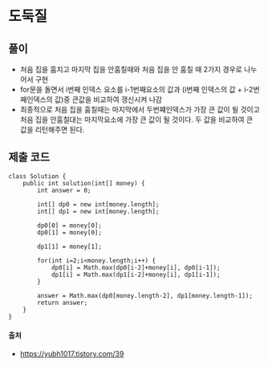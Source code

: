 # 도둑질

## 풀이
- 처음 집을 훔치고 마지막 집을 안훔칠때와 처음 집을 안 훔칠 때 2가지 경우로 나누어서 구현
- for문을 돌면서 i번째 인덱스 요소를 i-1번째요소의 값과 (i번째 인덱스의 값 + i-2번째인덱스의 값)중 큰값을 비교하여 갱신시켜 나감
- 최종적으로 처음 집을 훔칠때는 마지막에서 두번쨰인덱스가 가장 큰 값이 될 것이고 처음 집을 안훔칠대는 마지막요소에 가장 큰 값이 될 것이다. 두 값을 비교하여 큰 값을 리턴해주면 된다.

## 제출 코드
~~~
class Solution {
    public int solution(int[] money) {
        int answer = 0;
        
        int[] dp0 = new int[money.length];
        int[] dp1 = new int[money.length];
        
        dp0[0] = money[0];
        dp0[1] = money[0];
        
        dp1[1] = money[1];
        
        for(int i=2;i<money.length;i++) {
            dp0[i] = Math.max(dp0[i-2]+money[i], dp0[i-1]);        
            dp1[i] = Math.max(dp1[i-2]+money[i], dp1[i-1]);
        }
        
        answer = Math.max(dp0[money.length-2], dp1[money.length-1]);
        return answer;
    }
}
~~~

#### 출처
- https://yubh1017.tistory.com/39